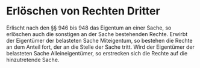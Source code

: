 # Erlöschen von Rechten Dritter

Erlischt nach den §§ 946 bis 948 das Eigentum an einer Sache, so erlöschen auch die sonstigen an der Sache bestehenden Rechte. Erwirbt der Eigentümer der belasteten Sache Miteigentum, so bestehen die Rechte an dem Anteil fort, der an die Stelle der Sache tritt. Wird der Eigentümer der belasteten Sache Alleineigentümer, so erstrecken sich die Rechte auf die hinzutretende Sache. 

